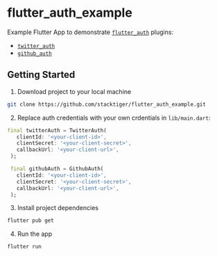 # flutter_auth_example

Example Flutter App to demonstrate [`flutter_auth`](https://stacktiger.github.io/flutter_auth/#/) plugins:
- [`twitter_auth`](https://pub.dev/packages/twitter_auth)
- [`github_auth`](https://pub.dev/packages/github_auth)

## Getting Started

1. Download project to your local machine
```bash
git clone https://github.com/stacktiger/flutter_auth_example.git
```
2. Replace auth credentials with your own crdentials in `lib/main.dart`:
 ```dart
final twitterAuth = TwitterAuth(
    clientId: '<your-client-id>',
    clientSecret: '<your-client-secret>',
    callbackUrl: '<your-client-url>',
  );

  final githubAuth = GithubAuth(
    clientId: '<your-client-id>',
    clientSecret: '<your-client-secret>',
    callbackUrl: '<your-client-url>',
  );
```

3. Install project dependencies
```bash
flutter pub get
```

4. Run the app
```bash
flutter run
```
